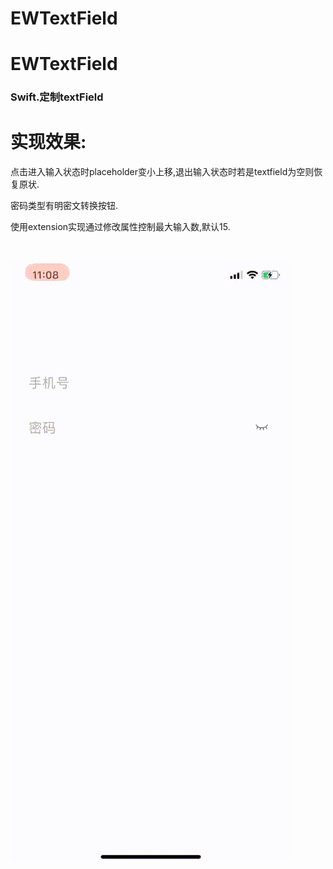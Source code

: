 # EWTextField
# EWTextField
<h3>Swift.定制textField</h3>

# 实现效果:

点击进入输入状态时placeholder变小上移,退出输入状态时若是textfield为空则恢复原状.

密码类型有明密文转换按钮.

使用extension实现通过修改属性控制最大输入数,默认15.

<br>

![效果图预览](https://github.com/WangLiquan/EWTextField/raw/master/images/demonstration.gif)


